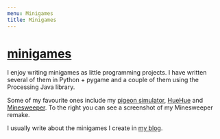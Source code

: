 ```yaml
---
menu: Minigames
title: Minigames
---
```


# [minigames]

I enjoy writing minigames as little programming projects. I have written several of them in Python + pygame and a couple of them using the Processing Java library.

Some of my favourite ones include my [pigeon simulator], [HueHue] and [Minesweeper]. To the right you can see a screenshot of my Minesweeper remake.

I usually write about the minigames I create in [my blog][games-blog].

[pigeon simulator]: ../../blog/pigeon-pooping-simulator
[HueHue]: ../../blog/huehue
[Minesweeper]: ../../blog/minesweeper-remake
[minigames]: https://github.com/RojerGS/minigames
[games-blog]: https://mathspp.com/blog/tag:games
